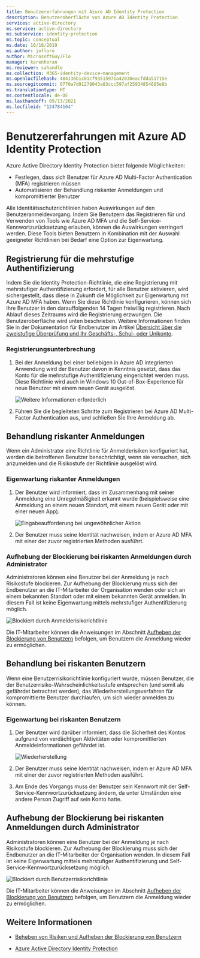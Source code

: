 ```yaml
---
title: Benutzererfahrungen mit Azure AD Identity Protection
description: Benutzeroberfläche von Azure AD Identity Protection
services: active-directory
ms.service: active-directory
ms.subservice: identity-protection
ms.topic: conceptual
ms.date: 10/18/2019
ms.author: joflore
author: MicrosoftGuyJFlo
manager: karenhoran
ms.reviewer: sahandle
ms.collection: M365-identity-device-management
ms.openlocfilehash: 484136b1c01cf93515971a42030eacfdda51715e
ms.sourcegitcommit: 0770a7d91278043a83ccc597af25934854605e8b
ms.translationtype: HT
ms.contentlocale: de-DE
ms.lasthandoff: 09/13/2021
ms.locfileid: "124784164"
---
```

# <a name="user-experiences-with-azure-ad-identity-protection"></a>Benutzererfahrungen mit Azure AD Identity Protection

Azure Active Directory Identity Protection bietet folgende Möglichkeiten:

* Festlegen, dass sich Benutzer für Azure AD Multi-Factor Authentication (MFA) registrieren müssen
* Automatisieren der Behandlung riskanter Anmeldungen und kompromittierter Benutzer

Alle Identitätsschutzrichtlinien haben Auswirkungen auf den Benutzeranmeldevorgang. Indem Sie Benutzern das Registrieren für und Verwenden von Tools wie Azure AD MFA und die Self-Service-Kennwortzurücksetzung erlauben, können die Auswirkungen verringert werden. Diese Tools bieten Benutzern in Kombination mit der Auswahl geeigneter Richtlinien bei Bedarf eine Option zur Eigenwartung.

## <a name="multi-factor-authentication-registration"></a>Registrierung für die mehrstufige Authentifizierung

Indem Sie die Identity Protection-Richtlinie, die eine Registrierung mit mehrstufiger Authentifizierung erfordert, für alle Benutzer aktivieren, wird sichergestellt, dass diese in Zukunft die Möglichkeit zur Eigenwartung mit Azure AD MFA haben. Wenn Sie diese Richtlinie konfigurieren, können sich Ihre Benutzer in den darauffolgenden 14 Tagen freiwillig registrieren. Nach Ablauf dieses Zeitraums wird die Registrierung erzwungen. Die Benutzeroberfläche wird unten beschrieben. Weitere Informationen finden Sie in der Dokumentation für Endbenutzer im Artikel [Übersicht über die zweistufige Überprüfung und Ihr Geschäfts-, Schul- oder Unikonto](https://support.microsoft.com/account-billing/how-to-use-the-microsoft-authenticator-app-9783c865-0308-42fb-a519-8cf666fe0acc).

### <a name="registration-interrupt"></a>Registrierungsunterbrechung

1. Bei der Anmeldung bei einer beliebigen in Azure AD integrierten Anwendung wird der Benutzer davon in Kenntnis gesetzt, dass das Konto für die mehrstufige Authentifizierung eingerichtet werden muss. Diese Richtlinie wird auch in Windows 10 Out-of-Box-Experience für neue Benutzer mit einem neuen Gerät ausgelöst.
   
    ![Weitere Informationen erforderlich](./media/concept-identity-protection-user-experience/identity-protection-experience-more-info-mfa.png)

1. Führen Sie die begleiteten Schritte zum Registrieren bei Azure AD Multi-Factor Authentication aus, und schließen Sie Ihre Anmeldung ab.

## <a name="risky-sign-in-remediation"></a>Behandlung riskanter Anmeldungen

Wenn ein Administrator eine Richtlinie für Anmelderisiken konfiguriert hat, werden die betroffenen Benutzer benachrichtigt, wenn sie versuchen, sich anzumelden und die Risikostufe der Richtlinie ausgelöst wird. 

### <a name="risky-sign-in-self-remediation"></a>Eigenwartung riskanter Anmeldungen

1. Der Benutzer wird informiert, dass im Zusammenhang mit seiner Anmeldung eine Unregelmäßigkeit erkannt wurde (beispielsweise eine Anmeldung an einem neuen Standort, mit einem neuen Gerät oder mit einer neuen App).
   
    ![Eingabeaufforderung bei ungewöhnlicher Aktion](./media/concept-identity-protection-user-experience/120.png)

1. Der Benutzer muss seine Identität nachweisen, indem er Azure AD MFA mit einer der zuvor registrierten Methoden ausführt. 

### <a name="risky-sign-in-administrator-unblock"></a>Aufhebung der Blockierung bei riskanten Anmeldungen durch Administrator

Administratoren können eine Benutzer bei der Anmeldung je nach Risikostufe blockieren. Zur Aufhebung der Blockierung muss sich der Endbenutzer an die IT-Mitarbeiter der Organisation wenden oder sich an einem bekannten Standort oder mit einem bekannten Gerät anmelden. In diesem Fall ist keine Eigenwartung mittels mehrstufiger Authentifizierung möglich.

![Blockiert durch Anmelderisikorichtlinie](./media/concept-identity-protection-user-experience/200.png)

Die IT-Mitarbeiter können die Anweisungen im Abschnitt [Aufheben der Blockierung von Benutzern](howto-identity-protection-remediate-unblock.md#unblocking-based-on-sign-in-risk) befolgen, um Benutzern die Anmeldung wieder zu ermöglichen.

## <a name="risky-user-remediation"></a>Behandlung bei riskanten Benutzern

Wenn eine Benutzerrisikorichtlinie konfiguriert wurde, müssen Benutzer, die der Benutzerrisiko-Wahrscheinlichkeitsstufe entsprechen (und somit als gefährdet betrachtet werden), das Wiederherstellungsverfahren für kompromittierte Benutzer durchlaufen, um sich wieder anmelden zu können. 

### <a name="risky-user-self-remediation"></a>Eigenwartung bei riskanten Benutzern

1. Der Benutzer wird darüber informiert, dass die Sicherheit des Kontos aufgrund von verdächtigen Aktivitäten oder kompromittierten Anmeldeinformationen gefährdet ist.
   
    ![Wiederherstellung](./media/concept-identity-protection-user-experience/101.png)

1. Der Benutzer muss seine Identität nachweisen, indem er Azure AD MFA mit einer der zuvor registrierten Methoden ausführt. 
1. Am Ende des Vorgangs muss der Benutzer sein Kennwort mit der Self-Service-Kennwortzurücksetzung ändern, da unter Umständen eine andere Person Zugriff auf sein Konto hatte.

## <a name="risky-sign-in-administrator-unblock"></a>Aufhebung der Blockierung bei riskanten Anmeldungen durch Administrator

Administratoren können eine Benutzer bei der Anmeldung je nach Risikostufe blockieren. Zur Aufhebung der Blockierung muss sich der Endbenutzer an die IT-Mitarbeiter der Organisation wenden. In diesem Fall ist keine Eigenwartung mittels mehrstufiger Authentifizierung und Self-Service-Kennwortzurücksetzung möglich.

![Blockiert durch Benutzerrisikorichtlinie](./media/concept-identity-protection-user-experience/104.png)

Die IT-Mitarbeiter können die Anweisungen im Abschnitt [Aufheben der Blockierung von Benutzern](howto-identity-protection-remediate-unblock.md#unblocking-based-on-user-risk) befolgen, um Benutzern die Anmeldung wieder zu ermöglichen.

## <a name="see-also"></a>Weitere Informationen

- [Beheben von Risiken und Aufheben der Blockierung von Benutzern](howto-identity-protection-remediate-unblock.md)

- [Azure Active Directory Identity Protection](./overview-identity-protection.md)